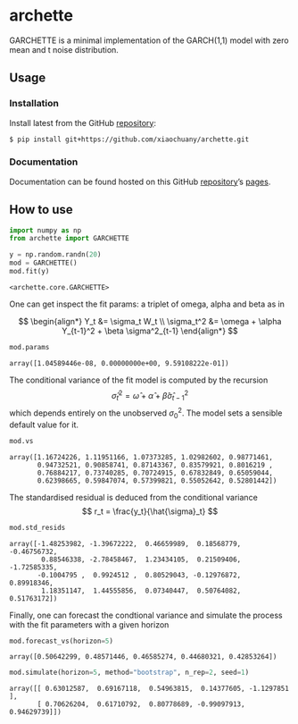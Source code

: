 # archette


<!-- WARNING: THIS FILE WAS AUTOGENERATED! DO NOT EDIT! -->

GARCHETTE is a minimal implementation of the GARCH(1,1) model with zero
mean and t noise distribution.

## Usage

### Installation

Install latest from the GitHub
[repository](https://github.com/xiaochuany/archette):

``` sh
$ pip install git+https://github.com/xiaochuany/archette.git
```

### Documentation

Documentation can be found hosted on this GitHub
[repository](https://github.com/xiaochuany/archette)’s
[pages](https://xiaochuany.github.io/archette/).

## How to use

``` python
import numpy as np
from archette import GARCHETTE
```

``` python
y = np.random.randn(20)
mod = GARCHETTE()
mod.fit(y)
```

    <archette.core.GARCHETTE>

One can get inspect the fit params: a triplet of omega, alpha and beta
as in

$$
\begin{align*}
Y_t &= \sigma_t W_t \\
\sigma_t^2 &=  \omega + \alpha Y_{t-1}^2 + \beta \sigma^2_{t-1} 
\end{align*}
$$

``` python
mod.params
```

    array([1.04589446e-08, 0.00000000e+00, 9.59108222e-01])

The conditional variance of the fit model is computed by the recursion
$$
\hat{\sigma}_t^2 = \hat{\omega} + \hat{\alpha} + \hat{\beta} \hat{\sigma}_{t-1}^2
$$ which depends entirely on the unobserved $\sigma_0^2$. The model sets
a sensible default value for it.

``` python
mod.vs
```

    array([1.16724226, 1.11951166, 1.07373285, 1.02982602, 0.98771461,
           0.94732521, 0.90858741, 0.87143367, 0.83579921, 0.8016219 ,
           0.76884217, 0.73740285, 0.70724915, 0.67832849, 0.65059044,
           0.62398665, 0.59847074, 0.57399821, 0.55052642, 0.52801442])

The standardised residual is deduced from the conditional variance $$
r_t = \frac{y_t}{\hat{\sigma}_t}
$$

``` python
mod.std_resids
```

    array([-1.48253982, -1.39672222,  0.46659989,  0.18568779, -0.46756732,
            0.88546338, -2.78458467,  1.23434105,  0.21509406, -1.72585335,
           -0.1004795 ,  0.9924512 ,  0.80529043, -0.12976872,  0.89918346,
            1.18351147,  1.44555856,  0.07340447,  0.50764082,  0.51763172])

Finally, one can forecast the condtional variance and simulate the
process with the fit parameters with a given horizon

``` python
mod.forecast_vs(horizon=5)
```

    array([0.50642299, 0.48571446, 0.46585274, 0.44680321, 0.42853264])

``` python
mod.simulate(horizon=5, method="bootstrap", n_rep=2, seed=1)
```

    array([[ 0.63012587,  0.69167118,  0.54963815,  0.14377605, -1.1297851 ],
           [ 0.70626204,  0.61710792,  0.80778689, -0.99097913,  0.94629739]])
